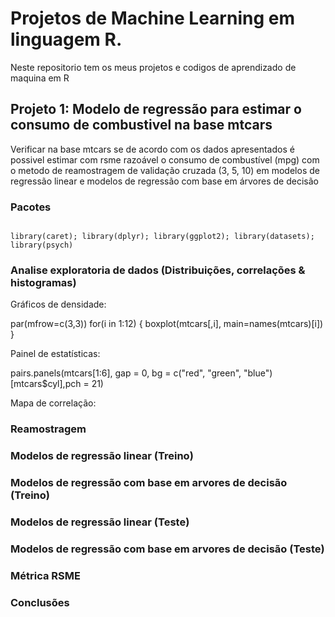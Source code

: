 # Projetos de Machine Learning em linguagem R.

Neste repositorio tem os meus projetos e codigos de aprendizado de maquina em R

## Projeto 1: Modelo de regressão para estimar o consumo de combustivel na base mtcars

Verificar na base mtcars se de acordo com os dados apresentados é possivel estimar com rsme razoável o consumo de combustível (mpg) com o metodo de reamostragem de validação cruzada (3, 5, 10) em modelos de regressão linear e modelos de regressão com base em árvores de decisão

### Pacotes
```{r, cache=FALSE, message=FALSE, warning=FALSE}

library(caret); library(dplyr); library(ggplot2); library(datasets); library(psych)

```


### Analise exploratoria de dados (Distribuições, correlações & histogramas)

Gráficos de densidade:

par(mfrow=c(3,3))
for(i in 1:12) {
  boxplot(mtcars[,i], main=names(mtcars)[i])
}

Painel de estatísticas:

pairs.panels(mtcars[1:6], gap = 0, bg = c("red", "green", "blue")[mtcars$cyl],pch = 21)

Mapa de correlação:

### Reamostragem

### Modelos de regressão linear (Treino)

### Modelos de regressão com base em arvores de decisão (Treino)

### Modelos de regressão linear (Teste)

### Modelos de regressão com base em arvores de decisão (Teste)

### Métrica RSME

### Conclusões
